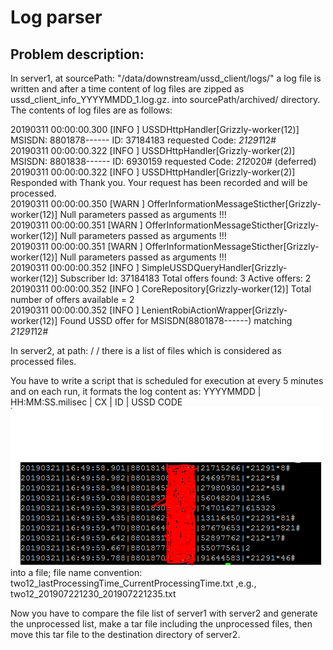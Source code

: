 # Log parser

Problem description: 
-----------------------------
In server1, at sourcePath: "/data/downstream/ussd_client/logs/" a log file is written and after a time content of log files are zipped as  ussd_client_info_YYYYMMDD_1.log.gz. into sourcePath/archived/ directory.
The contents of log files are as follows:

20190311 00:00:00.300 [INFO ] USSDHttpHandler[Grizzly-worker(12)] MSISDN: 8801878------ ID: 37184183 requested Code: *21291*12# <br/>
20190311 00:00:00.322 [INFO ] USSDHttpHandler[Grizzly-worker(2)] MSISDN: 8801838------ ID: 6930159 requested Code: *212*020# (deferred) <br/>
20190311 00:00:00.322 [INFO ] USSDHttpHandler[Grizzly-worker(2)] Responded with Thank you. Your request has been recorded and will be processed.<br/>
20190311 00:00:00.350 [WARN ] OfferInformationMessageSticther[Grizzly-worker(12)] Null parameters passed as arguments !!! <br/>
20190311 00:00:00.351 [WARN ] OfferInformationMessageSticther[Grizzly-worker(12)] Null parameters passed as arguments !!! <br/>
20190311 00:00:00.351 [WARN ] OfferInformationMessageSticther[Grizzly-worker(12)] Null parameters passed as arguments !!! <br/>
20190311 00:00:00.352 [INFO ] SimpleUSSDQueryHandler[Grizzly-worker(12)] Subscriber Id: 37184183 Total offers found: 3 Active offers: 2 <br/>
20190311 00:00:00.352 [INFO ] CoreRepository[Grizzly-worker(12)] Total number of offers available = 2 <br/>
20190311 00:00:00.352 [INFO ] LenientRobiActionWrapper[Grizzly-worker(12)] Found USSD offer for MSISDN(8801878------) matching *21291*12# <br/>

In server2, at path: / / there is a list of files which is considered as processed files. 

You have to write a script that is scheduled for execution at every 5 minutes and on each run, it formats the log content as:
YYYYMMDD | HH:MM:SS.milisec | CX | ID | USSD CODE
![Alt text](/img/1.PNG?raw=true "format of output log") <br/>
into a file; file name convention: two12_lastProcessingTime_CurrentProcessingTime.txt ,e.g., two12_201907221230_201907221235.txt

Now you have to compare the file list of server1 with server2 and generate the unprocessed list, make a tar file including the 
unprocessed files, then move this tar file to the destination directory of server2.
